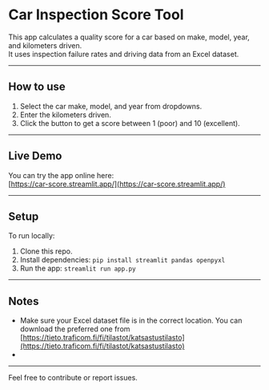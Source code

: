 # Car Inspection Score Tool

This app calculates a quality score for a car based on make, model, year, and kilometers driven.  
It uses inspection failure rates and driving data from an Excel dataset. 

---

## How to use

1. Select the car make, model, and year from dropdowns.  
2. Enter the kilometers driven.  
3. Click the button to get a score between 1 (poor) and 10 (excellent).

---

## Live Demo

You can try the app online here:  
[https://car-score.streamlit.app/](https://car-score.streamlit.app/)

---

## Setup

To run locally:

1. Clone this repo.  
2. Install dependencies:
   `pip install streamlit pandas openpyxl`
3. Run the app:
   `streamlit run app.py`
   
---

## Notes

- Make sure your Excel dataset file is in the correct location. You can download the preferred one from [https://tieto.traficom.fi/fi/tilastot/katsastustilasto](https://tieto.traficom.fi/fi/tilastot/katsastustilasto)
- 
---

Feel free to contribute or report issues.
